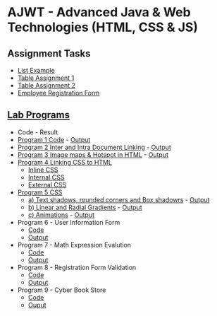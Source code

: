 # AJWT - Advanced Java & Web Technologies (HTML, CSS & JS)

## Assignment Tasks
* [List Example](https://vnaazleen.github.io/ajwt/List_Example/)
* [Table Assignment 1](https://vnaazleen.github.io/ajwt/Table_Assignment_1/)
* [Table Assignment 2](https://vnaazleen.github.io/ajwt/Table_Assignment_2/)
* [Employee Registration Form](https://vnaazleen.github.io/ajwt/Forms%20Assignmnet/emp_registration_form.html)

## [Lab Programs](https://github.com/vnaazleen/ajwt/blob/main/ajwt%20syllabus.docx.pdf)
* Code - Result
* [Program 1 Code](https://github.com/vnaazleen/ajwt/blob/main/Program_1/index.html) - [Output](https://vnaazleen.github.io/ajwt/Program_1/)
* [Program 2 Inter and Intra Document Linking](https://github.com/vnaazleen/ajwt/blob/main/Document_Linking/index.html) - [Output](https://vnaazleen.github.io/ajwt/Document_Linking/)
* [Program 3 Image maps & Hotspot in HTML](https://github.com/vnaazleen/ajwt/tree/main/Image_Map) - [Output](https://vnaazleen.github.io/ajwt/Image_Map/)
* [Program 4 Linking CSS to HTML](https://github.com/vnaazleen/ajwt/tree/main/CSS)
  * [Inline CSS](https://vnaazleen.github.io/ajwt/CSS/inline_css.html)
  * [Internal CSS](https://vnaazleen.github.io/ajwt/CSS/internal_css.html)
  * [External CSS](https://vnaazleen.github.io/ajwt/CSS/External_CSS/)
* [Program 5 CSS](https://github.com/vnaazleen/ajwt/tree/main/Program_5_CSS)
  * [a) Text shadows, rounded corners and Box shadowrs](https://github.com/vnaazleen/ajwt/tree/main/Program_5_CSS/a.html) - [Output](https://vnaazleen.github.io/ajwt/Program_5_CSS/a.html)
  * [b) Linear and Radial Gradients](https://github.com/vnaazleen/ajwt/tree/main/Program_5_CSS/b.html) - [Output](https://vnaazleen.github.io/ajwt/Program_5_CSS/b.html)
  * [c) Animations](https://github.com/vnaazleen/ajwt/tree/main/Program_5_CSS/c.html) - [Output](https://vnaazleen.github.io/ajwt/Program_5_CSS/c.html)
* Program 6 - User Information Form
  * [Code](https://github.com/vnaazleen/ajwt/blob/main/JS/user_info.html)
  * [Output](https://vnaazleen.github.io/ajwt/JS/user_info.html)
* Program 7 - Math Expression Evalution 
  * [Code](https://github.com/vnaazleen/ajwt/blob/main/JS/math_exp.html)
  * [Output](https://vnaazleen.github.io/ajwt/JS/math_exp.html)
* Program 8 - Registration Form Validation
  * [Code](https://github.com/vnaazleen/ajwt/blob/main/JS/register.html)
  * [Output](https://vnaazleen.github.io/ajwt/JS/register.html)
* Program 9 - Cyber Book Store
  * [Code](https://github.com/vnaazleen/ajwt/tree/main/CyberBookStore)
  * [Ouput](https://vnaazleen.github.io/ajwt/CyberBookStore/)
